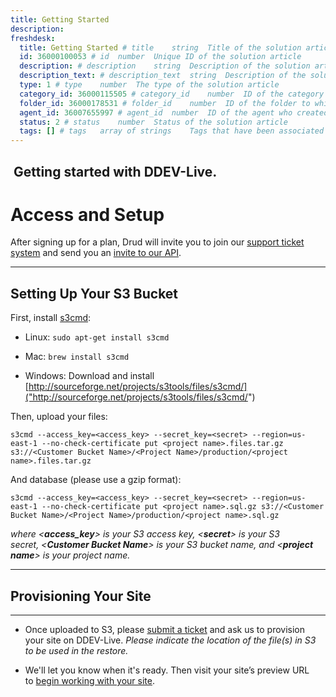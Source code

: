 ```yaml
---
title: Getting Started
description:
freshdesk:
  title: Getting Started # title	string	Title of the solution article
  id: 36000100053 # id	number	Unique ID of the solution article
  description: # description	string	Description of the solution article
  description_text: # description_text	string	Description of the solution article in plain text
  type: 1 # type	number	The type of the solution article
  category_id: 36000115505 # category_id	number	ID of the category to which the solution article belongs
  folder_id: 36000178531 # folder_id	number	ID of the folder to which the solution article belongs
  agent_id: 36007655997 # agent_id	number	ID of the agent who created the solution article
  status: 2 # status	number	Status of the solution article
  tags: [] # tags	array of strings	Tags that have been associated with the solution article
---
```


##  Getting started with DDEV-Live.

# Access and Setup

After signing up for a plan, Drud will invite you to join our [support ticket system]("http://support.drud.com") and send you an [invite to our API]("https://support.drud.com/support/solutions/articles/36000106931-working-with-the-api").

---

## Setting Up Your S3 Bucket

First, install [s3cmd]("https://s3tools.org/s3cmd"):

* Linux:
  `sudo apt-get install s3cmd`

* Mac:
  `brew install s3cmd`

* Windows:
  Download and install [http://sourceforge.net/projects/s3tools/files/s3cmd/]("http://sourceforge.net/projects/s3tools/files/s3cmd/")

Then, upload your files:

`s3cmd --access_key=<access_key> --secret_key=<secret> --region=us-east-1 --no-check-certificate put <project name>.files.tar.gz s3://<Customer Bucket Name>/<Project Name>/production/<project name>.files.tar.gz`

And database (please use a gzip format):

`s3cmd --access_key=<access_key> --secret_key=<secret> --region=us-east-1 --no-check-certificate put <project name>.sql.gz s3://<Customer Bucket Name>/<Project Name>/production/<project name>.sql.gz`

_where <**access_key**> is your S3 access key, <**secret**> is your S3 secret, <**Customer Bucket Name**> is your S3 bucket name, and <**project name**> is your project name._


---
## Provisioning Your Site
---

- Once uploaded to S3, please [submit a ticket]("https://support.drud.com/support/tickets/new") and ask us to provision your site on DDEV-Live. _Please indicate the location of the file(s) in S3 to be used in the restore._

- We'll let you know when it's ready. Then visit your site’s preview URL to [begin working with your site]("https://support.drud.com/support/solutions/articles/36000106365-working-with-ddev-live-sites").
